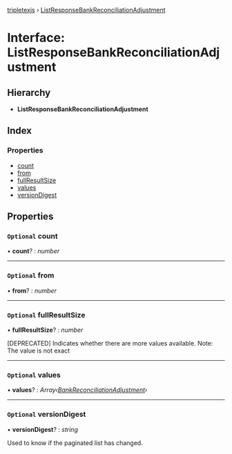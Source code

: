[tripletexjs](../README.md) › [ListResponseBankReconciliationAdjustment](listresponsebankreconciliationadjustment.md)

# Interface: ListResponseBankReconciliationAdjustment

## Hierarchy

* **ListResponseBankReconciliationAdjustment**

## Index

### Properties

* [count](listresponsebankreconciliationadjustment.md#optional-count)
* [from](listresponsebankreconciliationadjustment.md#optional-from)
* [fullResultSize](listresponsebankreconciliationadjustment.md#optional-fullresultsize)
* [values](listresponsebankreconciliationadjustment.md#optional-values)
* [versionDigest](listresponsebankreconciliationadjustment.md#optional-versiondigest)

## Properties

### `Optional` count

• **count**? : *number*

___

### `Optional` from

• **from**? : *number*

___

### `Optional` fullResultSize

• **fullResultSize**? : *number*

[DEPRECATED] Indicates whether there are more values available. Note: The value is not exact

___

### `Optional` values

• **values**? : *Array‹[BankReconciliationAdjustment](bankreconciliationadjustment.md)›*

___

### `Optional` versionDigest

• **versionDigest**? : *string*

Used to know if the paginated list has changed.
